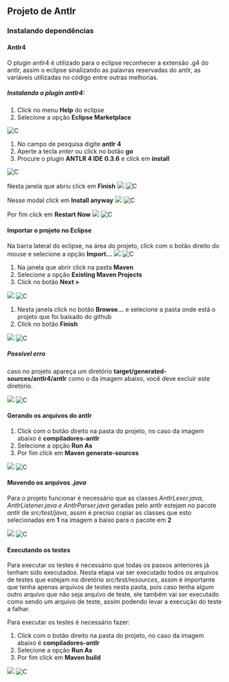 ## Projeto de Antlr

### Instalando dependências

#### Antlr4

O plugin antlr4 é utilizado para o eclipse reconhecer a extensão .g4 do antlr, assim o eclipse sinalizando as palavras reservadas do antlr, as variáveis utilizadas no código entre outras melhorias.

##### Instalando o plugin antlr4:

1. Click no menu **Help** do eclipse
2. Selecione a opção **Eclipse Marketplace**

![C](https://github.com/amrm121/aula-antlr/blob/master/imagens/install_antlr1.png)

1. No campo de pesquisa digite **antlr 4**
2. Aperte a tecla *enter* ou click no botão **go**
3. Procure o plugin **ANTLR 4 IDE 0.3.6** e click em **install**


![C](https://github.com/amrm121/aula-antlr/blob/master/imagens/install_antlr2.png)


Nesta janela que abriu click em **Finish**
![](https://raw.githubusercontent.com/jailson-dias/compiladores-antlr/master/imagens/install_antlr3.png?token=AMON8xHc1E1hLh1R_Nl8Vv9Aoh-g8fUJks5a0WbhwA%3D%3D)
![C](https://github.com/amrm121/aula-antlr/blob/master/imagens/install_antlr3.png)

Nesse modal click em **Install anyway**
![](https://raw.githubusercontent.com/jailson-dias/compiladores-antlr/master/imagens/install_antlr4.png?token=AMON8xIoOAPgi4ST5hC4GmfkNuejMGx2ks5a0WbiwA%3D%3D)
![C](https://github.com/amrm121/aula-antlr/blob/master/imagens/install_antlr4.png)

Por fim click em **Restart Now**
![](https://raw.githubusercontent.com/jailson-dias/compiladores-antlr/master/imagens/install_antlr5.png?token=AMON80gF2I_OINZPeh5ddXfM1RF0Dl0hks5a0WbmwA%3D%3D)
![C](https://github.com/amrm121/aula-antlr/blob/master/imagens/install_antlr5.png)


#### Importar o projeto no Eclipse

Na barra lateral do eclipse, na área do projeto, click com o botão direito do mouse e selecione a opção **Import...**
![](https://raw.githubusercontent.com/jailson-dias/compiladores-antlr/master/imagens/import_project.png?token=AMON86kP0p0xjU-yswZF8GYSYDUEphCOks5a0WpLwA%3D%3D)
![C](https://github.com/amrm121/aula-antlr/blob/master/imagens/import_project.png)

1. Na janela que abrir click na pasta **Maven**
2. Selecione a opção **Existing Maven Projects**
3. Click no botão **Next >**

![](https://raw.githubusercontent.com/jailson-dias/compiladores-antlr/master/imagens/import_project2.png?token=AMON82Cwmx6DwpYe5BTYusVrt694ciJDks5a0WpMwA%3D%3D)
![C](https://github.com/amrm121/aula-antlr/blob/master/imagens/import_project2.png)

1. Nesta janela click no botão **Browse...** e selecione a pasta onde está o projeto que foi baixado do github
2. Click no botão **Finish**

![](https://raw.githubusercontent.com/jailson-dias/compiladores-antlr/master/imagens/import_project3.png?token=AMON81l_W-4a_uvb3Q3OP4gl8YrVzDTSks5a0WpMwA%3D%3D)
![C](https://github.com/amrm121/aula-antlr/blob/master/imagens/import_project3.png)

##### Possível erro

caso no projeto apareça um diretório **target/generated-sources/antlr4/antlr** como o da imagem abaixo, você deve excluir este diretório.

![](https://raw.githubusercontent.com/jailson-dias/compiladores-antlr/master/imagens/import_project_error.png?token=AMON86d-0grSCc9PRyLoSabJtEFt-_CKks5a0WpOwA%3D%3D)
![C](https://github.com/amrm121/aula-antlr/blob/master/imagens/import_project_error.png)


#### Gerando os arquivos do antlr

1. Click com o botão direito na pasta do projeto, no caso da imagem abaixo é **compiladores-antlr**
2. Selecione a opção **Run As**
3. Por fim click em **Maven generate-sources**

![](https://raw.githubusercontent.com/jailson-dias/compiladores-antlr/master/imagens/generate_antlr.png?token=AMON83wQVi3teUhTfHVCxM-MmaRskBobks5a0WbUwA%3D%3D)
![C](https://github.com/amrm121/aula-antlr/blob/master/imagens/generate_antlrt.png)

#### Movendo os arquivos *.java*
Para o projeto funcionar é necessário que as classes *AntlrLexer.java, AntlrListener.java e AntlrParser.java* geradas pelo antlr estejam no pacote *antlr* de *src/test/java*, assim é preciso copiar as classes que esto selecionadas em **1** na imagem a baixo para o pacote em **2**

![](https://raw.githubusercontent.com/jailson-dias/compiladores-antlr/master/imagens/move_classes.png?token=AMON86BVUdUV5d1Xgp5hfRt98rAPIvUgks5a0W4LwA%3D%3D)
![C](https://github.com/amrm121/aula-antlr/blob/master/imagens/move_classes.png)

#### Executando os testes
Para executar os testes é necessário que todas os passos anteriores já tenham sido executados. Nesta etapa vai ser executado todos os arquivos de testes que estejam no diretório *src/test/resources*, assim é importante que tenha apenas arquivos de testes nesta pasta, pois caso tenha algum outro arquivo que não seja arquivo de teste, ele também vai ser executado como sendo um arquivo de teste, assim podendo levar a execução do teste a falhar.

Para executar os testes é necessário fazer:
1. Click com o botão direito na pasta do projeto, no caso da imagem abaixo é **compiladores-antlr**
2. Selecione a opção **Run As**
3. Por fim click em **Maven build**

![](https://raw.githubusercontent.com/jailson-dias/compiladores-antlr/master/imagens/run_test.png?token=AMON86z6MpnpfvI1cUhJXyLz1EarJJpfks5a0W4MwA%3D%3D)
![C](https://github.com/amrm121/aula-antlr/blob/master/imagens/run_test.png)
